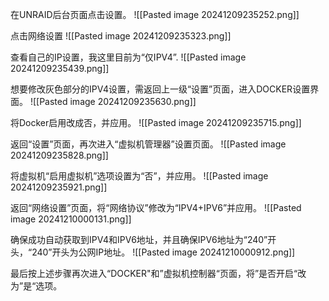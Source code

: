 在UNRAID后台页面点击设置。
![[Pasted image 20241209235252.png]]

点击网络设置
![[Pasted image 20241209235323.png]]

查看自己的IP设置，我这里目前为“仅IPV4”.
![[Pasted image 20241209235439.png]]

想要修改灰色部分的IPV4设置，需返回上一级“设置”页面，进入DOCKER设置界面。
![[Pasted image 20241209235630.png]]

将Docker启用改成否，并应用。
![[Pasted image 20241209235715.png]]

返回“设置”页面，再次进入“虚拟机管理器”设置页面。
![[Pasted image 20241209235828.png]]

将虚拟机“启用虚拟机”选项设置为“否”，并应用。
![[Pasted image 20241209235921.png]]

返回“网络设置”页面，将“网络协议”修改为“IPV4+IPV6”并应用。
![[Pasted image 20241210000131.png]]

确保成功自动获取到IPV4和IPV6地址，并且确保IPV6地址为“240”开头，“240”开头为公网IP地址。
![[Pasted image 20241210000912.png]]

最后按上述步骤再次进入“DOCKER"和”虚拟机控制器“页面，将”是否开启“改为”是“选项。
